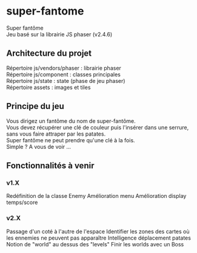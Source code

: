 # super-fantome
Super fantôme  
Jeu basé sur la librairie JS phaser (v2.4.6)

## Architecture du projet
Répertoire js/vendors/phaser : librairie phaser  
Répertoire js/component : classes principales  
Répertoire js/state : state (phase de jeu phaser)  
Répertoire assets : images et tiles

## Principe du jeu
Vous dirigez un fantôme du nom de super-fantôme.  
Vous devez récupérer une clé de couleur puis l'insérer dans une serrure, sans vous faire attraper par les patates.  
Super fantôme ne peut prendre qu'une clé à la fois.  
Simple ? A vous de voir ...

## Fonctionnalités à venir
### v1.X
Redéfinition de la classe Enemy
Amélioration menu
Amélioration display temps/score

### v2.X
Passage d'un coté à l'autre de l'espace
Identifier les zones des cartes où les ennemies ne peuvent pas apparaître
Intelligence déplacement patates
Notion de "world" au dessus des "levels"
Finir les worlds avec un Boss
